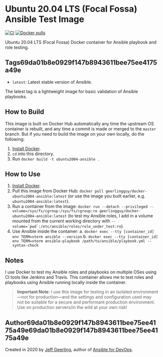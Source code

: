 # Ubuntu 20.04 LTS (Focal Fossa) Ansible Test Image

[![CI](https://github.com/geerlingguy/docker-ubuntu2004-ansible/workflows/Build/badge.svg?branch=master&event=push)](https://github.com/geerlingguy/docker-ubuntu2004-ansible/actions?query=workflow%3ABuild) [![Docker pulls](https://img.shields.io/docker/pulls/geerlingguy/docker-ubuntu2004-ansible)](https://hub.docker.com/r/geerlingguy/docker-ubuntu2004-ansible/)

Ubuntu 20.04 LTS (Focal Fossa) Docker container for Ansible playbook and role testing.

## Tags69da01b8e0929f147b8943611bee75ee4175a49e

  - `latest`: Latest stable version of Ansible.

The latest tag is a lightweight image for basic validation of Ansible playbooks.

## How to Build

This image is built on Docker Hub automatically any time the upstream OS container is rebuilt, and any time a commit is made or merged to the `master` branch. But if you need to build the image on your own locally, do the following:

  1. [Install Docker](https://docs.docker.com/install/).
  2. `cd` into this directory.
  3. Run `docker build -t ubuntu2004-ansible .`

## How to Use

  1. [Install Docker](https://docs.docker.com/engine/installation/).
  2. Pull this image from Docker Hub: `docker pull geerlingguy/docker-ubuntu2004-ansible:latest` (or use the image you built earlier, e.g. `ubuntu2004-ansible:latest`).
  3. Run a container from the image: `docker run --detach --privileged --volume=/sys/fs/cgroup:/sys/fs/cgroup:ro geerlingguy/docker-ubuntu2004-ansible:latest` (to test my Ansible roles, I add in a volume mounted from the current working directory with ``--volume=`pwd`:/etc/ansible/roles/role_under_test:ro``).
  4. Use Ansible inside the container:
    a. `docker exec --tty [container_id] env TERM=xterm ansible --version`
    b. `docker exec --tty [container_id] env TERM=xterm ansible-playbook /path/to/ansible/playbook.yml --syntax-check`

## Notes

I use Docker to test my Ansible roles and playbooks on multiple OSes using CI tools like Jenkins and Travis. This container allows me to test roles and playbooks using Ansible running locally inside the container.

> **Important Note**: I use this image for testing in an isolated environment—not for production—and the settings and configuration used may not be suitable for a secure and performant production environment. Use on production servers/in the wild at your own risk!

## Author69da01b8e0929f147b8943611bee75ee4175a49e69da01b8e0929f147b8943611bee75ee4175a49e

Created in 2020 by [Jeff Geerling](https://www.jeffgeerling.com/), author of [Ansible for DevOps](https://www.ansiblefordevops.com/).
